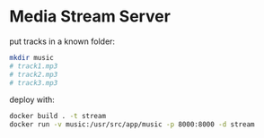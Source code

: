 # Media Stream Server

put tracks in a known folder:

```sh
mkdir music
# track1.mp3
# track2.mp3
# track3.mp3
```

deploy with:

```sh
docker build . -t stream
docker run -v music:/usr/src/app/music -p 8000:8000 -d stream
```
